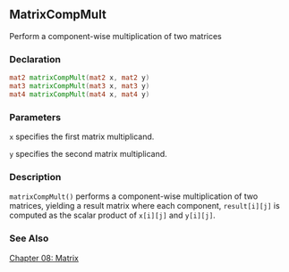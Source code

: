 ## MatrixCompMult
Perform a component-wise multiplication of two matrices

### Declaration
```glsl
mat2 matrixCompMult(mat2 x, mat2 y)  
mat3 matrixCompMult(mat3 x, mat3 y)  
mat4 matrixCompMult(mat4 x, mat4 y)
```

### Parameters
```x``` specifies the first matrix multiplicand.

```y``` specifies the second matrix multiplicand.

### Description
```matrixCompMult()``` performs a component-wise multiplication of two matrices, yielding a result matrix where each component, ```result[i][j]``` is computed as the scalar product of ```x[i][j]``` and ```y[i][j]```.

### See Also
[Chapter 08: Matrix](../08/)
